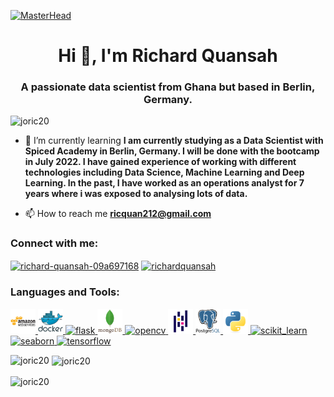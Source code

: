 [![MasterHead](https://blog.streamlit.io/content/images/2022/04/Live-Data-Science-Dashboard-GIF.gif)](https://rishavchanda.io)
<h1 align="center">Hi 👋, I'm Richard Quansah</h1>
<h3 align="center">A passionate data scientist from Ghana but based in Berlin, Germany.</h3>


<p align="left"> <img src="https://komarev.com/ghpvc/?username=joric20&label=Profile%20views&color=0e75b6&style=flat" alt="joric20" /> </p>

- 🌱 I’m currently learning **I am currently studying as a Data Scientist with Spiced Academy in Berlin, Germany. I will be done with the bootcamp in July 2022. I have gained experience of working with different technologies including Data Science, Machine Learning and Deep Learning. In the past, I have worked as an operations analyst for 7 years where i was exposed to analysing lots of data.**

- 📫 How to reach me **ricquan212@gmail.com**

<h3 align="left">Connect with me:</h3>
<p align="left">
<a href="https://linkedin.com/in/richard-quansah-09a697168" target="blank"><img align="center" src="https://raw.githubusercontent.com/rahuldkjain/github-profile-readme-generator/master/src/images/icons/Social/linked-in-alt.svg" alt="richard-quansah-09a697168" height="30" width="40" /></a>
<a href="https://kaggle.com/richardquansah" target="blank"><img align="center" src="https://raw.githubusercontent.com/rahuldkjain/github-profile-readme-generator/master/src/images/icons/Social/kaggle.svg" alt="richardquansah" height="30" width="40" /></a>
</p>

<h3 align="left">Languages and Tools:</h3>
<p align="left"> <a href="https://aws.amazon.com" target="_blank" rel="noreferrer"> <img src="https://raw.githubusercontent.com/devicons/devicon/master/icons/amazonwebservices/amazonwebservices-original-wordmark.svg" alt="aws" width="40" height="40"/> </a> <a href="https://www.docker.com/" target="_blank" rel="noreferrer"> <img src="https://raw.githubusercontent.com/devicons/devicon/master/icons/docker/docker-original-wordmark.svg" alt="docker" width="40" height="40"/> </a> <a href="https://flask.palletsprojects.com/" target="_blank" rel="noreferrer"> <img src="https://www.vectorlogo.zone/logos/pocoo_flask/pocoo_flask-icon.svg" alt="flask" width="40" height="40"/> </a> <a href="https://www.mongodb.com/" target="_blank" rel="noreferrer"> <img src="https://raw.githubusercontent.com/devicons/devicon/master/icons/mongodb/mongodb-original-wordmark.svg" alt="mongodb" width="40" height="40"/> </a> <a href="https://opencv.org/" target="_blank" rel="noreferrer"> <img src="https://www.vectorlogo.zone/logos/opencv/opencv-icon.svg" alt="opencv" width="40" height="40"/> </a> <a href="https://pandas.pydata.org/" target="_blank" rel="noreferrer"> <img src="https://raw.githubusercontent.com/devicons/devicon/2ae2a900d2f041da66e950e4d48052658d850630/icons/pandas/pandas-original.svg" alt="pandas" width="40" height="40"/> </a> <a href="https://www.postgresql.org" target="_blank" rel="noreferrer"> <img src="https://raw.githubusercontent.com/devicons/devicon/master/icons/postgresql/postgresql-original-wordmark.svg" alt="postgresql" width="40" height="40"/> </a> <a href="https://www.python.org" target="_blank" rel="noreferrer"> <img src="https://raw.githubusercontent.com/devicons/devicon/master/icons/python/python-original.svg" alt="python" width="40" height="40"/> </a> <a href="https://scikit-learn.org/" target="_blank" rel="noreferrer"> <img src="https://upload.wikimedia.org/wikipedia/commons/0/05/Scikit_learn_logo_small.svg" alt="scikit_learn" width="40" height="40"/> </a> <a href="https://seaborn.pydata.org/" target="_blank" rel="noreferrer"> <img src="https://seaborn.pydata.org/_images/logo-mark-lightbg.svg" alt="seaborn" width="40" height="40"/> </a> <a href="https://www.tensorflow.org" target="_blank" rel="noreferrer"> <img src="https://www.vectorlogo.zone/logos/tensorflow/tensorflow-icon.svg" alt="tensorflow" width="40" height="40"/> </a> </p>

<p><img align="left" src="https://github-readme-stats.vercel.app/api/top-langs?username=joric20&show_icons=true&locale=en&layout=compact" alt="joric20" /></p>

<p>&nbsp;<img align="center" src="https://github-readme-stats.vercel.app/api?username=joric20&show_icons=true&locale=en" alt="joric20" /></p>

<p><img align="center" src="https://github-readme-streak-stats.herokuapp.com/?user=joric20&" alt="joric20" /></p>
